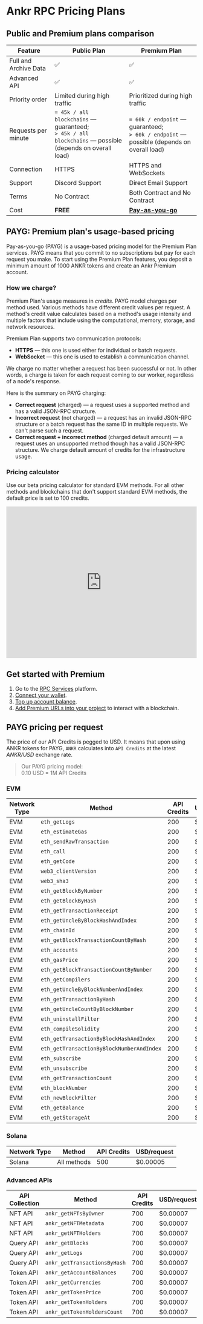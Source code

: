 # Ankr RPC Pricing Plans

## Public and Premium plans comparison

| Feature               | Public Plan                                                                                                | Premium Plan                                                                                           |
|-----------------------|------------------------------------------------------------------------------------------------------------|--------------------------------------------------------------------------------------------------------|
| Full and Archive Data | ✅                                                                                                          | ✅                                                                                                      |
| Advanced API          | ✅                                                                                                          | ✅                                                                                                      |
| Priority order        | Limited during high traffic                                                                                | Prioritized during high traffic                                                                        |
| Requests per minute   | `= 45k / all blockchains` — guaranteed;<br/>`> 45k / all blockchains` — possible (depends on overall load) | `= 60k / endpoint` — guaranteed;<br/>`> 60k / endpoint` — possible (depends on overall load)           |
| Connection            | HTTPS                                                                                                      | HTTPS and WebSockets                                                                                   |
| Support               | Discord Support                                                                                            | Direct Email Support                                                                                   |
| Terms                 | No Contract                                                                                                | Both Contract and No Contract                                                                          |
| Cost                  | **FREE**                                                                                                   | **[Pay-as-you-go](/build/products/rpc-service/pricing-plans/#payg-premium-plans-usage-based-pricing)** |

## PAYG: Premium plan's usage-based pricing

Pay-as-you-go (PAYG) is a usage-based pricing model for the Premium Plan services. PAYG means that you commit to no subscriptions but pay for each request you make. To start using the Premium Plan features, you deposit a minimum amount of 1000 ANKR tokens and create an Ankr Premium account.

### How we charge?

Premium Plan's usage measures in *credits*. PAYG model charges per method used. Various methods have different credit values per request. A method's credit value calculates based on a method's usage intensity and multiple factors that include using the computational, memory, storage, and network resources.

Premium Plan supports two communication protocols:

* **HTTPS** — this one is used either for individual or batch requests.
* **WebSocket** — this one is used to establish a communication channel.

We charge no matter whether a request has been successful or not. In other words, a charge is taken for each request coming to our worker, regardless of a node's response.

Here is the summary on PAYG charging:

* **Correct request** (charged) — a request uses a supported method and has a valid JSON-RPC structure. 
* **Incorrect request** (not charged) — a request has an invalid JSON-RPC structure or a batch request has the same ID in multiple requests. We can't parse such a request.
* **Correct request + incorrect method** (charged default amount) — a request uses an unsupported method though has a valid JSON-RPC structure. We charge default amount of credits for the infrastructure usage.

### Pricing calculator

Use our beta pricing calculator for standard EVM methods. For all other methods and blockchains that don't support standard EVM methods, the default price is set to 100 credits.

<iframe 
  width="100%"
  height="400px"
  src="https://www-stage.ankr.com/tools/calculator/"
  frameborder="0"
  allowfullscreen>
</iframe>

## Get started with Premium

1. Go to the [RPC Services](https://www.ankr.com/rpc/) platform.
2. [Connect your wallet](/build/products/rpc-service/premium-account-operations/#connect-wallet).
3. [Top up account balance](/build/products/rpc-service/premium-account-operations/#top-up).
4. [Add Premium URLs into your project](/build/products/rpc-service/blockchain-interactions/#rpc-apis-for-your-project) to interact with a blockchain.

## PAYG pricing per request

The price of our API Credits is pegged to USD. It means that upon using ANKR tokens for PAYG, `ANKR` calculates into `API Credits` at the latest _ANKR/USD_ exchange rate.

> Our PAYG pricing model:  
> 0.10 USD = 1M API Credits

### EVM

| Network Type | Method                                    | API Credits | USD/request   |
|--------------|-------------------------------------------|-------------|---------------|
| EVM          | `eth_getLogs`                             | 200         | $0.00002      |
| EVM          | `eth_estimateGas`                         | 200         | $0.00002      |
| EVM          | `eth_sendRawTransaction`                  | 200         | $0.00002      |
| EVM          | `eth_call`                                | 200         | $0.00002      |
| EVM          | `eth_getCode`                             | 200         | $0.00002      |
| EVM          | `web3_clientVersion`                      | 200         | $0.00002      |
| EVM          | `web3_sha3`                               | 200         | $0.00002      |
| EVM          | `eth_getBlockByNumber`                    | 200         | $0.00002      |
| EVM          | `eth_getBlockByHash`                      | 200         | $0.00002      |
| EVM          | `eth_getTransactionReceipt`               | 200         | $0.00002      |
| EVM          | `eth_getUncleByBlockHashAndIndex`         | 200         | $0.00002      |
| EVM          | `eth_chainId`                             | 200         | $0.00002      |
| EVM          | `eth_getBlockTransactionCountByHash`      | 200         | $0.00002      |
| EVM          | `eth_accounts`                            | 200         | $0.00002      |
| EVM          | `eth_gasPrice`                            | 200         | $0.00002      |
| EVM          | `eth_getBlockTransactionCountByNumber`    | 200         | $0.00002      |
| EVM          | `eth_getCompilers`                        | 200         | $0.00002      |
| EVM          | `eth_getUncleByBlockNumberAndIndex`       | 200         | $0.00002      |
| EVM          | `eth_getTransactionByHash`                | 200         | $0.00002      |
| EVM          | `eth_getUncleCountByBlockNumber`          | 200         | $0.00002      |
| EVM          | `eth_uninstallFilter`                     | 200         | $0.00002      |
| EVM          | `eth_compileSolidity`                     | 200         | $0.00002      |
| EVM          | `eth_getTransactionByBlockHashAndIndex`   | 200         | $0.00002      |
| EVM          | `eth_getTransactionByBlockNumberAndIndex` | 200         | $0.00002      |
| EVM          | `eth_subscribe`                           | 200         | $0.00002      |
| EVM          | `eth_unsubscribe`                         | 200         | $0.00002      |
| EVM          | `eth_getTransactionCount`                 | 200         | $0.00002      |
| EVM          | `eth_blockNumber`                         | 200         | $0.00002      |
| EVM          | `eth_newBlockFilter`                      | 200         | $0.00002      |
| EVM          | `eth_getBalance`                          | 200         | $0.00002      |
| EVM          | `eth_getStorageAt`                        | 200         | $0.00002      |

### Solana
| Network Type | Method       | API Credits | USD/request  |
|--------------|--------------|-------------|--------------|
| Solana       | All methods  | 500         | $0.00005     |

### Advanced APIs

| API Collection | Method                                    | API Credits | USD/request  |
|----------------|-------------------------------------------|-------------|--------------|
| NFT API        | `ankr_getNFTsByOwner`                     | 700         | $0.00007     |
| NFT API        | `ankr_getNFTMetadata`                     | 700         | $0.00007     |
| NFT API        | `ankr_getNFTHolders`                      | 700         | $0.00007     |
| Query API      | `ankr_getBlocks`                          | 700         | $0.00007     |
| Query API      | `ankr_getLogs`                            | 700         | $0.00007     |
| Query API      | `ankr_getTransactionsByHash`              | 700         | $0.00007     |
| Token API      | `ankr_getAccountBalances`                 | 700         | $0.00007     |
| Token API      | `ankr_getCurrencies`                      | 700         | $0.00007     |
| Token API      | `ankr_getTokenPrice`                      | 700         | $0.00007     |
| Token API      | `ankr_getTokenHolders`                    | 700         | $0.00007     |
| Token API      | `ankr_getTokenHoldersCount`               | 700         | $0.00007     |
